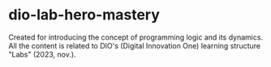 # dio-lab-hero-mastery
Created for introducing the concept of programming logic and its dynamics. All the content is related to DIO's (Digital Innovation One) learning structure "Labs" (2023, nov.). 
